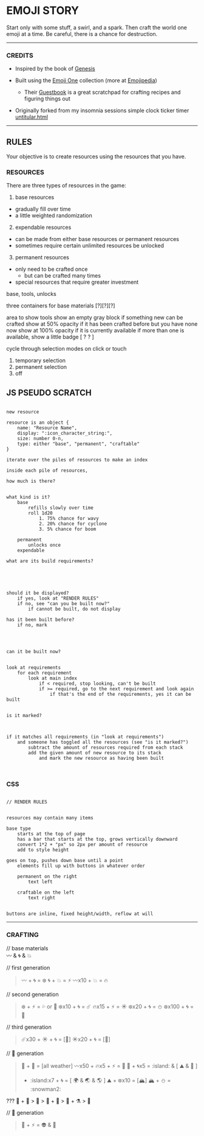 # EMOJI STORY

Start only with some stuff, a swirl, and a spark. Then craft the world one emoji at a time. Be careful, there is a chance for destruction.

---

### CREDITS

- Inspired by the book of [Genesis](https://www.biblegateway.com/passage/?search=Genesis+1&version=GNV)

- Built using the [Emoji One](http://emojione.com/) collection (more at [Emojipedia](http://emojipedia.org/emoji-one/))
  - Their [Guestbook](http://emojione.com/demo/#guestbook-header) is a great scratchpad for crafting recipes and figuring things out

- Originally forked from my insomnia sessions simple clock ticker timer [untitular.html](https://gist.github.com/shuuki/8f5db01e786fecdbc904)


---

## RULES

Your objective is to create resources using the resources that you have.


### RESOURCES

There are three types of resources in the game:

1. base resources
  - gradually fill over time
  - a little weighted randomization
2. expendable resources
  - can be made from either base resources or permanent resources
  - sometimes require certain unlimited resources be unlocked
3. permanent resources
  - only need to be crafted once
  	- but can be crafted many times
  - special resources that require greater investment


base, tools, unlocks

three containers for base materials
[?][?][?]

area to show tools
show an empty gray block if something new can be crafted
show at 50% opacity if it has been crafted before but you have none now
show at 100% opacity if it is currently available
if more than one is available, show a little badge
[ ?
  ? ]


cycle through selection modes on click or touch  
1. temporary selection
2. permanent selection
0. off



## JS PSEUDO SCRATCH
```

new resource

resource is an object {
	name: "Resource Name",
	display: ":icon_character_string:",
	size: number 0-n,
	type: either "base", "permanent", "craftable"
}

iterate over the piles of resources to make an index

inside each pile of resources,

how much is there?


what kind is it?
	base
		refills slowly over time
		roll 1d20
			1. 75% chance for wavy
			2. 20% chance for cyclone
			3. 5% chance for boom

	permanent
		unlocks once 
	expendable

what are its build requirements?





should it be displayed?
	if yes, look at "RENDER RULES"
	if no, see "can you be built now?"
		if cannot be built, do not display

has it been built before?
	if no, mark




can it be built now?


look at requirements
	for each requirement
		look at main index
			if < required, stop looking, can't be built
			if >= required, go to the next requirement and look again
				if that's the end of the requirements, yes it can be built


is it marked?



if it matches all requirements (in "look at requirements")
	and someone has toggled all the resources (see "is it marked?")
		subtract the amount of resources required from each stack
		add the given amount of new resource to its stack
			and mark the new resource as having been built



```
### CSS

```

// RENDER RULES


resources may contain many items

base type
	starts at the top of page 
	has a bar that starts at the top, grows vertically downward
	convert 1*2 + "px" so 2px per amount of resource
	add to style height

goes on top, pushes down base until a point
	elements fill up with buttons in whatever order

	permanent on the right
		text left

	craftable on the left
		text right


buttons are inline, fixed height/width, reflow at will

```


---

### CRAFTING

// base materials  
:wavy_dash: & :cyclone: & :boom: 

// first generation  
> :wavy_dash: + :cyclone: = :snowflake:
> :cyclone: + :boom: = :zap:
> :wavy_dash:x10 + :boom: = :fire: 

// second generation  
> :snowflake: + :zap: = :sweat_drops: or :dash:
> :snowflake:x10 + :cyclone: = :comet:
> :fire:x15 + :zap: = :sunny:
> :snowflake:x20 + :cyclone: = :snowman:
> :snowflake:x100 + :cyclone: =  :new_moon_with_face:




// third generation  
> :comet:x30 + :sunny: + :cyclone: = [:sunrise:]
> :sunny:x20 + :cyclone: = [:milky_way:]

// :sunrise: generation  
> :new_moon_with_face: + :dash: =  [all weather]
> :wavy_dash:x50 + :fire:x5 + :zap: = :volcano:
> :volcano: + :cyclone:x5 = :island: & [ :mountain: & :sunrise_over_mountains: ]
> + :island:x7 + :cyclone: = [ :earth_africa: & :earth_asia: &  :earth_americas: ]
> :mountain: + :snowflake:x10 = [:mountain_snow:]
> :mountain_snow: + :snowman: = :snowman2:



??? :sunrise_over_mountains: + :chestnut: > :seedling: > :ear_of_rice: + :knife: > :rice: + :alembic: > :sake:


// :milky_way: generation
> :rocket: + :zap: = :alien: & :space_invader:
